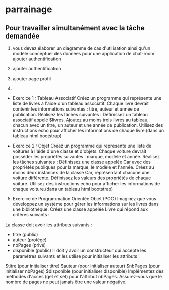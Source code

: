 # parrainage
## Pour travailler simultanément avec la tâche demandée

 1. vous devez élaborer un diagramme de cas d'utilisation ainsi qu'un modèle conceptuel des données pour une application de chat-room.
ajouter authentification

 2. ajouter authentification

 3. ajouter page profil 

 4. 
   - Exercice 1 : Tableau Associatif
Créez un programme qui représente une liste de livres à l'aide d'un tableau associatif. Chaque livre devrait contenir les informations suivantes : titre, auteur et année de publication. Réalisez les tâches suivantes :
Définissez un tableau associatif appelé $livres.
Ajoutez au moins trois livres au tableau, chacun avec un titre, un auteur et une année de publication.
Utilisez des instructions echo pour afficher les informations de chaque livre.(dans un tableau html bootstrap)

   - Exercice 2 : Objet
Créez un programme qui représente une liste de voitures à l'aide d'une classe et d'objets. Chaque voiture devrait posséder les propriétés suivantes : marque, modèle et année. Réalisez les tâches suivantes :
Définissez une classe appelée Car avec des propriétés publiques pour la marque, le modèle et l'année.
Créez au moins deux instances de la classe Car, représentant chacune une voiture différente.
Définissez les valeurs des propriétés de chaque voiture.
Utilisez des instructions echo pour afficher les informations de chaque voiture.(dans un tableau html bootstrap)

5. Exercice de Programmation Orientée Objet (POO)
Imaginez que vous développez un système pour gérer les informations sur les livres dans une bibliothèque. Créez une classe appelée Livre qui répond aux critères suivants :

La classe doit avoir les attributs suivants :

- titre (public)
- auteur (protégé)
- nbPages (privé)
- disponible (public)
Il doit y avoir un constructeur qui accepte les paramètres suivants et les utilise pour initialiser les attributs :

$titre (pour initialiser titre)
$auteur (pour initialiser auteur)
$nbPages (pour initialiser nbPages)
$disponible (pour initialiser disponible)
Implémentez des méthodes d'accès (get et set) pour l'attribut nbPages. Assurez-vous que le nombre de pages ne peut jamais être une valeur négative.